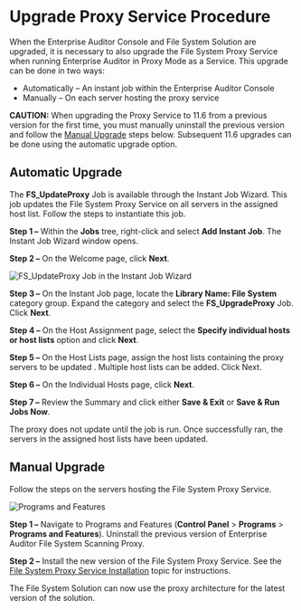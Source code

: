 # Upgrade Proxy Service Procedure

When the Enterprise Auditor Console and File System Solution are upgraded, it is necessary to also
upgrade the File System Proxy Service when running Enterprise Auditor in Proxy Mode as a Service.
This upgrade can be done in two ways:

- Automatically – An instant job within the Enterprise Auditor Console
- Manually – On each server hosting the proxy service

**CAUTION:** When upgrading the Proxy Service to 11.6 from a previous version for the first time,
you must manually uninstall the previous version and follow the [Manual Upgrade](#manual-upgrade)
steps below. Subsequent 11.6 upgrades can be done using the automatic upgrade option.

## Automatic Upgrade

The **FS_UpdateProxy** Job is available through the Instant Job Wizard. This job updates the File
System Proxy Service on all servers in the assigned host list. Follow the steps to instantiate this
job.

**Step 1 –** Within the **Jobs** tree, right-click and select **Add Instant Job**. The Instant Job
Wizard window opens.

**Step 2 –** On the Welcome page, click **Next**.

![FS_UpdateProxy Job in the Instant Job Wizard](/img/versioned_docs/accessanalyzer_11.6/accessanalyzer/install/filesystemproxy/updateproxyinstantjob.webp)

**Step 3 –** On the Instant Job page, locate the **Library Name: File System** category group.
Expand the category and select the **FS_UpgradeProxy** Job. Click **Next**.

**Step 4 –** On the Host Assignment page, select the **Specify individual hosts or host lists**
option and click **Next**.

**Step 5 –** On the Host Lists page, assign the host lists containing the proxy servers to be
updated . Multiple host lists can be added. Click Next.

**Step 6 –** On the Individual Hosts page, click **Next**.

**Step 7 –** Review the Summary and click either **Save & Exit** or **Save & Run Jobs Now**.

The proxy does not update until the job is run. Once successfully ran, the servers in the assigned
host lists have been updated.

## Manual Upgrade

Follow the steps on the servers hosting the File System Proxy Service.

![Programs and Features](/img/versioned_docs/accessanalyzer_11.6/accessanalyzer/install/sensitivedatadiscovery/uninstall.webp)

**Step 1 –** Navigate to Programs and Features (**Control Panel** > **Programs** > **Programs and
Features**). Uninstall the previous version of Enterprise Auditor File System Scanning Proxy.

**Step 2 –** Install the new version of the File System Proxy Service. See the
[File System Proxy Service Installation](/docs/accessanalyzer/11.6/accessanalyzer/install/filesystemproxy/wizard.md)
topic for instructions.

The File System Solution can now use the proxy architecture for the latest version of the solution.
